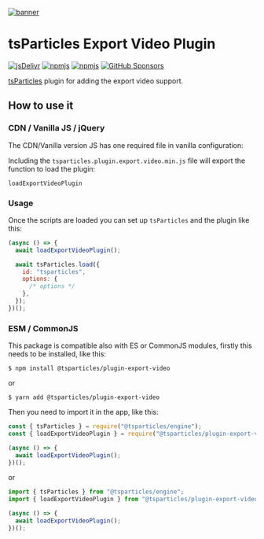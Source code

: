 [![banner](https://particles.js.org/videos/banner3.png)](https://particles.js.org)

# tsParticles Export Video Plugin

[![jsDelivr](https://data.jsdelivr.com/v1/package/npm/@tsparticles/plugin-export-video/badge)](https://www.jsdelivr.com/package/npm/@tsparticles/plugin-export-video)
[![npmjs](https://badge.fury.io/js/@tsparticles/plugin-export-video.svg)](https://www.npmjs.com/package/@tsparticles/plugin-export-video)
[![npmjs](https://img.shields.io/npm/dt/@tsparticles/plugin-export-video)](https://www.npmjs.com/package/@tsparticles/plugin-export-video) [![GitHub Sponsors](https://img.shields.io/github/sponsors/matteobruni)](https://github.com/sponsors/matteobruni)

[tsParticles](https://github.com/matteobruni/tsparticles) plugin for adding the export video support.

## How to use it

### CDN / Vanilla JS / jQuery

The CDN/Vanilla version JS has one required file in vanilla configuration:

Including the `tsparticles.plugin.export.video.min.js` file will export the function to load the plugin:

```text
loadExportVideoPlugin
```

### Usage

Once the scripts are loaded you can set up `tsParticles` and the plugin like this:

```javascript
(async () => {
  await loadExportVideoPlugin();

  await tsParticles.load({
    id: "tsparticles",
    options: {
      /* options */
    },
  });
})();
```

### ESM / CommonJS

This package is compatible also with ES or CommonJS modules, firstly this needs to be installed, like this:

```shell
$ npm install @tsparticles/plugin-export-video
```

or

```shell
$ yarn add @tsparticles/plugin-export-video
```

Then you need to import it in the app, like this:

```javascript
const { tsParticles } = require("@tsparticles/engine");
const { loadExportVideoPlugin } = require("@tsparticles/plugin-export-video");

(async () => {
  await loadExportVideoPlugin();
})();
```

or

```javascript
import { tsParticles } from "@tsparticles/engine";
import { loadExportVideoPlugin } from "@tsparticles/plugin-export-video";

(async () => {
  await loadExportVideoPlugin();
})();
```

